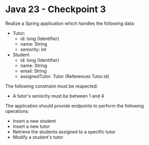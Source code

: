 # Java 23 - Checkpoint 3
Realize a Spring application which handles the following data:
- Tutor:
  - id: long (Identifier)
  - name: String
  - seniority: int
- Student
  - id: long (Identifier)
  - name: String
  - email: String
  - assignedTutor: Tutor (References Tutor.id)
  
The following constraint must be respected:
- A tutor's seniority must be between 1 and 4

The application should provide endpoints to perform the following operations:
- Insert a new student
- Insert a new tutor
- Retrieve the students assigned to a specific tutor
- Modify a student's tutor
  
